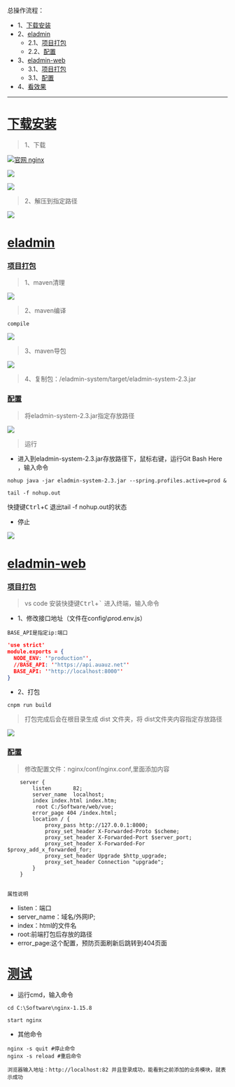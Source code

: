 总操作流程：
- 1、[下载安装](#eladmin-01) 
- 2、[eladmin](#eladmin-02) 
    - 2.1、[项目打包](#eladmin-02-01) 
    - 2.2、[配置](#eladmin-02-02) 
- 3、[eladmin-web](#eladmin-03) 
    - 3.1、[项目打包](#eladmin-03-01) 
    - 3.1、[配置](#eladmin-03-02) 
- 4、[看效果](#eladmin-04) 

***

# <a name="eladmin-01" href="#" >下载安装</a>

> 1、下载

[![](https://img.shields.io/badge/官网-nginx-red.svg "官网 nginx")](http://nginx.org/en/docs/windows.html)

![](image/5-1.png)

![](image/5-2.png)

> 2、解压到指定路径

![](image/5-3.png)

# <a name="eladmin-02" href="#" >eladmin</a>

### <a name="eladmin-02-01" href="#" >项目打包</a>

> 1、maven清理

![](image/5-5.png)

> 2、maven编译

```
compile
```

![](image/2-1.png)

> 3、maven导包

![](image/5-6.png)

> 4、复制包：/eladmin-system/target/eladmin-system-2.3.jar


### <a name="eladmin-02-02" href="#" >配置</a>

> 将eladmin-system-2.3.jar指定存放路径

![](image/5-7.png)

> 运行

- 进入到eladmin-system-2.3.jar存放路径下，鼠标右键，运行Git Bash Here ，输入命令

```
nohup java -jar eladmin-system-2.3.jar --spring.profiles.active=prod &

tail -f nohup.out
```

快捷键<kbd>Ctrl</kbd>+<kbd>C</kbd> 退出tail -f nohup.out的状态

- 停止

![](image/5-8.png)

# <a name="eladmin-03" href="#" >eladmin-web</a>

### <a name="eladmin-03-01" href="#" >项目打包</a>

> vs code 安装快捷键<kbd>Ctrl</kbd>+<kbd>`</kbd> 进入终端，输入命令

- 1、修改接口地址（文件在config\prod.env.js）

`BASE_API是指定ip:端口`

```json
'use strict'
module.exports = {
  NODE_ENV: '"production"',
  //BASE_API: '"https://api.auauz.net"'
  BASE_API: '"http://localhost:8000"'
}

```

- 2、打包

```
cnpm run build
```

> 打包完成后会在根目录生成 dist 文件夹，将 dist文件夹内容指定存放路径

![](image/5-4.png)

### <a name="eladmin-03-02" href="#" >配置</a>

> 修改配置文件：nginx/conf/nginx.conf,里面添加内容

```
    server {
        listen       82;
        server_name  localhost;
        index index.html index.htm;
         root C:/Software/web/vue;
        error_page 404 /index.html;
        location / {
            proxy_pass http://127.0.0.1:8000; 
            proxy_set_header X-Forwarded-Proto $scheme;
            proxy_set_header X-Forwarded-Port $server_port;
            proxy_set_header X-Forwarded-For $proxy_add_x_forwarded_for;
            proxy_set_header Upgrade $http_upgrade;
            proxy_set_header Connection "upgrade";
        }
    }
       
```

`属性说明`

- listen：端口
- server_name：域名/外网IP;
- index：html的文件名
- root:前端打包后存放的路径
- error_page:这个配置，预防页面刷新后跳转到404页面

# <a name="eladmin-04" href="#" >测试</a>

- 运行cmd，输入命令
```
cd C:\Software\nginx-1.15.8

start nginx
```

- 其他命令

```shell
nginx -s quit #停止命令
nginx -s reload #重启命令
```

`浏览器输入地址：http://localhost:82 并且登录成功，能看到之前添加的业务模块，就表示成功`


